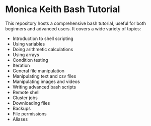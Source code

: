 # Monica Keith Bash Tutorial

This repository hosts a comprehensive bash tutorial, useful for both beginners and advanced users. It covers a wide variety of topics:

- Introduction to shell scripting
- Using variables
- Doing arithmetic calculations
- Using arrays
- Condition testing
- Iteration
- General file manipulation
- Manipulating text and csv files
- Manipulating images and videos
- Writing advanced bash scripts
- Remote shell
- Cluster jobs
- Downloading files
- Backups
- File permissions
- Aliases
